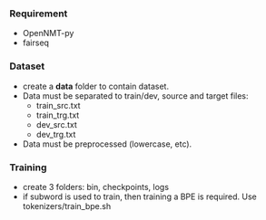 ### Requirement
- OpenNMT-py
- fairseq

### Dataset
- create a **data** folder to contain dataset.
- Data must be separated to train/dev, source and target files:
    - train_src.txt
    - train_trg.txt
    - dev_src.txt
    - dev_trg.txt
- Data must be preprocessed (lowercase, etc).
### Training
- create 3 folders: bin, checkpoints, logs
- if subword is used to train, then training a BPE is required. Use tokenizers/train_bpe.sh